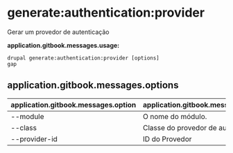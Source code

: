 # generate:authentication:provider
Gerar um provedor de autenticação

**application.gitbook.messages.usage:**
```
drupal generate:authentication:provider [options]
gap
```

## application.gitbook.messages.options
application.gitbook.messages.option | application.gitbook.messages.details
-------|-------------
--module | O nome do módulo.
--class | Classe do provedor de autenticação
--provider-id | ID do Provedor
